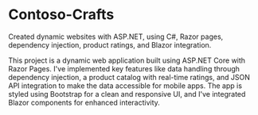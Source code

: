 # Contoso-Crafts
Created dynamic websites with ASP.NET, using C#, Razor pages, dependency injection, product ratings, and Blazor integration.

This project is a dynamic web application built using ASP.NET Core with Razor Pages. I've implemented key features like data handling through dependency injection, a product catalog with real-time ratings, and JSON API integration to make the data accessible for mobile apps. The app is styled using Bootstrap for a clean and responsive UI, and I've integrated Blazor components for enhanced interactivity.
